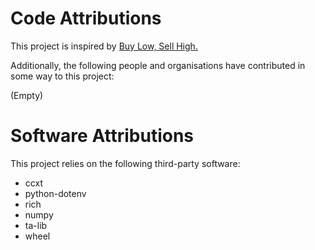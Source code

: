 # Code Attributions

This project is inspired by [Buy Low, Sell High.](https://github.com/zyairelai/buy-low-sell-high)

Additionally, the following people and organisations have contributed in some way to this project:

(Empty)

# Software Attributions

This project relies on the following third-party software:

- ccxt
- python-dotenv
- rich
- numpy
- ta-lib
- wheel
